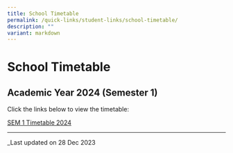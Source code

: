 ```yaml
---
title: School Timetable
permalink: /quick-links/student-links/school-timetable/
description: ""
variant: markdown
---
```

School Timetable
================

Academic Year 2024 (Semester 1)
-------------------------------

Click the links below to view the timetable:


[SEM 1 Timetable 2024](/files/2024_SEM_1_Timetable_FINALISED_CLASSES_28_12_2023.pdf)

* * *

_Last updated on 28 Dec 2023